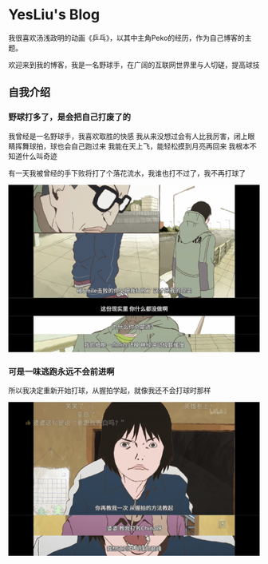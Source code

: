 # YesLiu's Blog
我很喜欢汤浅政明的动画《乒乓》，以其中主角Peko的经历，作为自己博客的主题。

欢迎来到我的博客，我是一名野球手，在广阔的互联网世界里与人切磋，提高球技

## 自我介绍

### 野球打多了，是会把自己打废了的
我曾经是一名野球手，我喜欢取胜的快感
我从来没想过会有人比我厉害，闭上眼睛挥舞球拍，球也会自己跑过来
我能在天上飞，能轻松摸到月亮再回来
我根本不知道什么叫奇迹

有一天我被曾经的手下败将打了个落花流水，我谁也打不过了，我不再打球了

![](/assets/image/2023-08-04/1.jpg)
### 可是一味逃跑永远不会前进啊
所以我决定重新开始打球，从握拍学起，就像我还不会打球时那样

![](/assets/image/2023-08-04/2.jpg)
